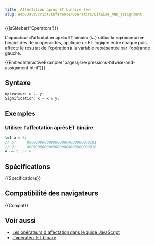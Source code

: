 ```yaml
---
title: Affectation après ET binaire (&=)
slug: Web/JavaScript/Reference/Operators/Bitwise_AND_assignment
---
```


{{jsSidebar("Operators")}}

L'opérateur d'affectation après ET binaire (`&=`) utilise la représentation binaire des deux opérandes, applique un ET logique entre chaque puis affecte le résultat de l'opération à la variable représentée par l'opérande gauche.

{{EmbedInteractiveExample("pages/js/expressions-bitwise-and-assignment.html")}}

## Syntaxe

```js
Opérateur: x &= y;
Signification: x = x & y;
```

## Exemples

### Utiliser l'affectation après ET binaire

```js
let a = 5;
// 5:     00000000000000000000000000000101
// 2:     00000000000000000000000000000010
a &= 2; // 0
```

## Spécifications

{{Specifications}}

## Compatibilité des navigateurs

{{Compat}}

## Voir aussi

- [Les opérateurs d'affectation dans le guide JavaScript](/fr/docs/Web/JavaScript/Guide/Expressions_and_Operators#assignment)
- [L'opérateur ET binaire](/fr/docs/Web/JavaScript/Reference/Operators/Bitwise_AND)
